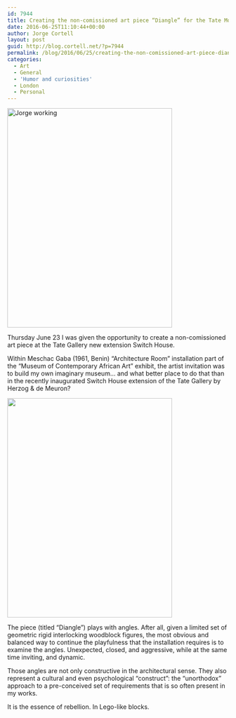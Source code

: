 ```yaml
---
id: 7944
title: Creating the non-comissioned art piece “Diangle” for the Tate Modern Gallery
date: 2016-06-25T11:10:44+00:00
author: Jorge Cortell
layout: post
guid: http://blog.cortell.net/?p=7944
permalink: /blog/2016/06/25/creating-the-non-comissioned-art-piece-diangle-for-the-tate-gallery/
categories:
  - Art
  - General
  - 'Humor and curiosities'
  - London
  - Personal
---
```

<img class="aligncenter" src="https://c6.staticflickr.com/8/7646/27785694941_c97234ba1b.jpg" alt="Jorge working" width="375" height="500" />

Thursday June 23 I was given the opportunity to create a non-comissioned art piece at the Tate Gallery new extension Switch House.

Within Meschac Gaba (1961, Benin) “Architecture Room” installation part of the “Museum of Contemporary African Art” exhibit, the artist invitation was to build my own imaginary museum… and what better place to do that than in the recently inaugurated Switch House extension of the Tate Gallery by Herzog & de Meuron?

<img class="aligncenter" src="https://c6.staticflickr.com/8/7499/27785703141_5500b47a65.jpg" width="375" height="500" />

The piece (titled “Diangle”) plays with angles. After all, given a limited set of geometric rigid interlocking woodblock figures, the most obvious and balanced way to continue the playfulness that the installation requires is to examine the angles. Unexpected, closed, and aggressive, while at the same time inviting, and dynamic.

Those angles are not only constructive in the architectural sense. They also represent a cultural and even psychological “construct”: the “unorthodox” approach to a pre-conceived set of requirements that is so often present in my works.

It is the essence of rebellion. In Lego-like blocks.